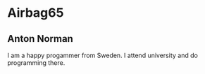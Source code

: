 # Airbag65
## Anton Norman
I am a happy progammer from Sweden. I attend university and do programming there.